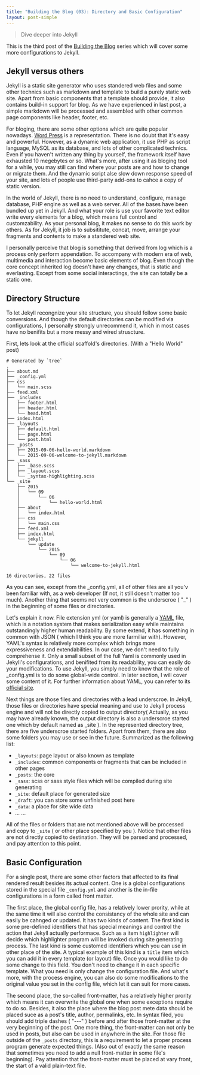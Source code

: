 ```yaml
---
title: "Building the Blog (03): Directory and Basic Configuration"
layout: post-simple
---
```

> Dive deeper into Jekyll

This is the third post of the [Building the Blog][] series which will cover
some more configurations to Jekyll. 

Jekyll versus others
--------------------

Jekyll is a static site generator who uses standered web files and some other 
technics such as markdown and template to build a purely static web site. Apart from 
basic components that a template should provide, it also contains build-in support 
for blog. As we have experienced in last post, a simple markdown will be processed
 and assembled with other common page components like header, footer, etc.

For bloging, there are some other options which are quite popular nowadays. [Word Press][] 
is a representation. There is no doubt that it's easy and powerful. However, as a dynamic 
web application, it use PHP as script language, MySQL as its database, and lots of other 
complicated technics. Even if you haven't written any thing by yourself, the framework itself
have exhausted 10 megebytes or so. What's more, after using it as bloging tool
 for a while, you may still can find where your posts are and how to change or migrate them.
And the dynamic script alse slow down response speed of your site, and lots of people use 
third-party add-ons to cahce a copy of static version.

In the world of Jekyll, there is no need to understand, configure, manage database, PHP engine
as well as a web server. All of the bases have been bundled up yet in Jekyll. And what your role
is use your favorite text editor write every elements for a blog, which means full control and customzability. As your personal blog, it makes no sense to do this work by others.
As for Jekyll, it job is to subsititute, concat, move, arrange your fragments and contents to make 
a standered web site. 

I personally perceive that blog is something that derived from log which is a process only
perform appendation. To accompany with modern era of web, multimedia and interaction become 
basic elements of blog. Even though the core concept inherited log doesn't have any changes, 
that is static and everlasting. Except from some social interactings, the site can totally be
a static one.


Directory Structure
-------------------

To let Jekyll recongnize your site structure, you should follow some basic conversions. And though 
the default directories can be modified via configurations, I personally strongly unrecommend it, 
which in most cases have no benifits but a more messy and wired struscture.

First, lets look at the official scaffold's directories. (With a "Hello World" post)

```
# Generated by `tree`
.
├── about.md
├── _config.yml
├── css
│   └── main.scss
├── feed.xml
├── _includes
│   ├── footer.html
│   ├── header.html
│   └── head.html
├── index.html
├── _layouts
│   ├── default.html
│   ├── page.html
│   └── post.html
├── _posts
│   ├── 2015-09-06-hello-world.markdown
│   └── 2015-09-06-welcome-to-jekyll.markdown
├── _sass
│   ├── _base.scss
│   ├── _layout.scss
│   └── _syntax-highlighting.scss
└── _site
    ├── 2015
    │   └── 09
    │       └── 06
    │           └── hello-world.html
    ├── about
    │   └── index.html
    ├── css
    │   └── main.css
    ├── feed.xml
    ├── index.html
    └── jekyll
        └── update
            └── 2015
                └── 09
                    └── 06
                        └── welcome-to-jekyll.html

16 directories, 22 files
```
As you can see, except from the _config.yml, all of other files are all you\'v
been familiar with, as a web developer (If not, it still doesn't matter too much).
Another thing that seems not very common is the underscroe ( "\_" ) in the beginning of some
files or directories. 

Let's explain it now. File extension yml (or yaml) is generally a [YAML][] file, which is 
a notation system that makes serialization easy while maintains outstandingly higher
human readability. By some extend, it has something in common with JSON ( which I think
you are more farmiliar with). However, YAML\'s syntax is relatively more complex which brings 
more expressiveness and extendabilities. In our case, we don't need to fully comprehense 
it. Only a small subset of the full Yaml is commonly used in Jekyll's configurations, and 
benifited from its readability, you can easily do your modifications. To use Jekyll,
 you simply need to know that the role of _config.yml is to do some global-wide control. In later
section, I will cover some content of it. For further information about YAML, you can refer to 
its [official site][YAML].

Next things are those files and directories with a lead underscroe. In Jekyll, those files or
directories have special meaning and use to Jekyll process engine and will not be directly copied
to output directory( Actually, as you may have already known, the output directory is also a 
underscroe started one which by default named as _site ). In the represented directory tree,
there are five underscroe started folders. Apart from them, there are also some folders you may 
use or see in the future. Summarized as the following list:

* `_layouts`: page layout or also known as template
* `_includes`: common components or fragments that can be included in other pages
* `_posts`: the core
* `_sass`: scss or sass style files which will be compiled during site generating
* `_site`: default place for generated size
* `_draft`: you can store some unfinished post here
* `_data`: a place for site wide data
* ... ...

All of the files or folders that are not mentioned above will be processed and copy to
 `_site` ( or other place specified by you ). Notice that other files are not
  directly copied to destination. They will be parsed and processed, and pay attention to
this point.

Basic Configuration
-------------------

For a single post, there are some other factors that affected to its final rendered result
besides its actual content. One is a global configurations stored in the special file
 `_config.yml` and another is the in-file configurations in a form called front matter. 

The first place, the global config file, has a relatively lower prority, while at the same 
time it will also control the consistancy of the whole site and can easily be cahnged or
updated. It has two kinds of content. The first kind is some pre-defined identifiers that
 has special meanings and control the action that Jekyll actually performace. Such as a
item `highlighter` will decide which highlighter program will be invoked during site
generating process. The last kind is some customed identifiers which you can use in other place
of the site. A typical example of this kind is a `title` item which you can add it in every
template (or layout) file. Once you would like to do some change to this field. You don't need to change it in each specific template. What you need is only change the configuration file.
And what's more, with the process engine, you can also do some modifications to the original 
value you set in the config file, which let it can suit for more cases.

The second place, the so-called front-matter, has a relatively higher prority which means it
can overwrite the global one when some exceptions require to do so. Besides, it also the place
where the blog post mete data should be placed suce as a post's title, author, permalinks, etc.
In syntax filed, you should add triple dashes ( "---" ) before and after those front-matter
 at the very beginning of the post. One more thing, the front-matter can not only be used in posts,
 but also can be used in anywhere in the site. For those file outside of the `_posts` directory,
 this is a requirement to let a proper process program generate expected things. (Also out of
exactly the same reason that sometimes you need to add a null front-matter in some file's beginning).
Pay attention that the front-matter must be placed at vary front, the start of a valid
 plain-text file.

[Building the blog]: /series/Building-the-blog

[YAML]: http://yaml.org/

[Word Press]: https://wordpress.org/